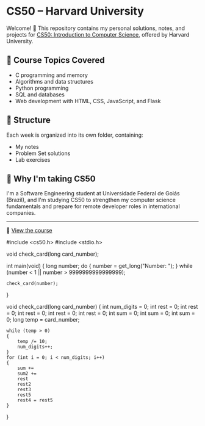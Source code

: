 # CS50 – Harvard University

Welcome! 👋 This repository contains my personal solutions, notes, and projects for [CS50: Introduction to Computer Science](https://cs50.harvard.edu/x), offered by Harvard University.

## 🧠 Course Topics Covered
- C programming and memory
- Algorithms and data structures
- Python programming
- SQL and databases
- Web development with HTML, CSS, JavaScript, and Flask

## 📁 Structure
Each week is organized into its own folder, containing:
- My notes
- Problem Set solutions
- Lab exercises

## 🚀 Why I'm taking CS50
I'm a Software Engineering student at Universidade Federal de Goiás (Brazil), and I'm studying CS50 to strengthen my computer science fundamentals and prepare for remote developer roles in international companies.

---

🔗 [View the course](https://cs50.harvard.edu/x)

#include <cs50.h>
#include <stdio.h>

void check_card(long card_number);

int main(void)
{
    long number;
    do
    {
        number = get_long("Number: ");
    }
    while (number < 1 || number > 9999999999999999);

    check_card(number);
}

void check_card(long card_number)
{
    int num_digits = 0;
    int rest = 0;
    int rest = 0;
    int rest = 0;
    int rest = 0;
    int rest = 0;
    int sum = 0;
    int sum = 0;
    int sum = 0;
    long temp = card_number;

    while (temp > 0)
    {
        temp /= 10;
        num_digits++;
    }
    for (int i = 0; i < num_digits; i++)
    {
        sum += 
        sum2 +=
        rest
        rest2
        rest3
        rest5
        rest4 = rest5
    }


}

